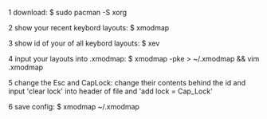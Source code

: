 1 download:
    $ sudo pacman -S xorg

2 show your recent keybord layouts:
    $ xmodmap

3 show id of your of all keybord layouts:
    $ xev

4 input your layouts into .xmodmap:
    $ xmodmap -pke > ~/.xmodmap && vim .xmodmap

5 change the Esc and CapLock:
    change their contents behind the id and input 'clear lock' into header of file and 'add lock = Cap_Lock'

6 save config:
     $ xmodmap ~/.xmodmap
